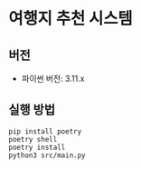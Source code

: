 # 여행지 추천 시스템
## 버전
* 파이썬 버전: 3.11.x

## 실행 방법
```shell
pip install poetry
poetry shell
poetry install
python3 src/main.py
```
